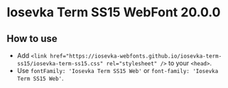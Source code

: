 # Iosevka Term SS15 WebFont 20.0.0

## How to use

- Add `<link href="https://iosevka-webfonts.github.io/iosevka-term-ss15/iosevka-term-ss15.css" rel="stylesheet" />` to your `<head>`.
- Use `fontFamily: 'Iosevka Term SS15 Web'` or `font-family: 'Iosevka Term SS15 Web'`.
